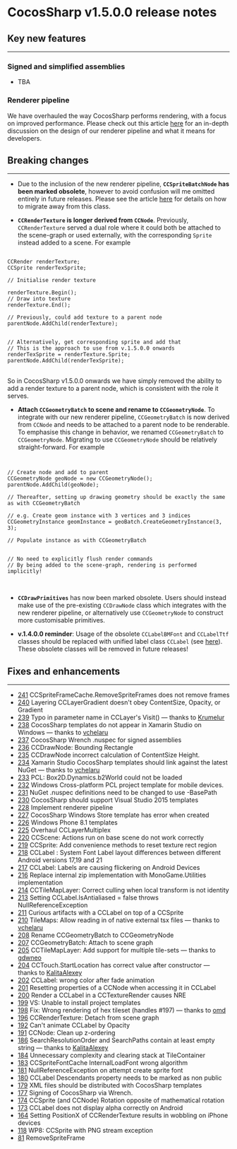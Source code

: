 # CocosSharp v1.5.0.0 release notes

## Key new features
 ---

### Signed and simplified assemblies

* TBA


### Renderer pipeline

We have overhauled the way CocosSharp performs rendering, with a focus on improved performance. Please check out this article [here](link_to_forum_post) for an in-depth discussion on the design of our renderer pipeline and what it means for developers.


## Breaking changes
 ---

* Due to the inclusion of the new renderer pipeline, __<code>CCSpriteBatchNode</code> has been marked obsolete__, however to avoid confusion will me omitted entirely in future releases. Please see the article [here](link_to_forum_post) for details on how to migrate away from this class.


* __<code>CCRenderTexture</code> is longer derived from <code>CCNode</code>__. Previously, <code>CCRenderTexture</code> served a dual role where it could both be attached to the scene-graph or used externally, with the corresponding <code>Sprite</code> instead added to a scene. For example

<pre>
<code>
CCRender renderTexture;
CCSprite renderTexSprite;

// Initialise render texture

renderTexture.Begin();
// Draw into texture
renderTexture.End();

// Previously, could add texture to a parent node
parentNode.AddChild(renderTexture);


// Alternatively, get corresponding sprite and add that
// This is the approach to use from v.1.5.0.0 onwards
renderTexSprite = renderTexture.Sprite;
parentNode.AddChild(renderTexSprite);
</code>
</pre>

So in CocosSharp v1.5.0.0 onwards we have simply removed the ability to add a render texture to a parent node, which is consistent with the role it serves.

* __Attach <code>CCGeometryBatch</code> to scene and rename to <code>CCGeometryNode</code>__. To integrate with our new renderer pipeline, <code>CCGeometryBatch</code> is now derived from <code>CCNode</code> and needs to be attached to a parent node to be renderable. To emphasise this change in behavior, we renamed <code>CCGeometryBatch</code> to <code>CCGeometryNode</code>. Migrating to use <code>CCGeometryNode</code> should be relatively straight-forward. For example

<pre>
<code>
	
// Create node and add to parent
CCGeometryNode geoNode = new CCGeometryNode();
parentNode.AddChild(geoNode);

// Thereafter, setting up drawing geometry should be exactly the same as with CCGeometryBatch

// e.g. Create geom instance with 3 vertices and 3 indices
CCGeometryInstance geomInstance = geoBatch.CreateGeometryInstance(3, 3);

// Populate instance as with CCGeometryBatch


// No need to explicitly flush render commands
// By being added to the scene-graph, rendering is performed implicitly!

</code>
</pre>


* __<code>CCDrawPrimitives</code>__ has now been marked obsolete. Users should instead make use of the pre-existing <code>CCDrawNode</code> class which integrates with the new renderer pipeline, or alternatively use <code>CCGeometryNode</code> to construct more customisable primitives.

* __v.1.4.0.0 reminder__: Usage of the obsolete <code>CCLabelBMFont</code> and <code>CCLabelTtf</code> classes should be replaced with unified label class <code>CCLabel</code> (see [here](http://forums.xamarin.com/discussion/37873/cocossharp-v1-4-0-0-release)). These obsolete classes will be removed in future releases!




## Fixes and enhancements 
 ---
* [241](https://github.com/mono/CocosSharp/issues/241) CCSpriteFrameCache.RemoveSpriteFrames does not remove frames
* [240](https://github.com/mono/CocosSharp/issues/240) Layering CCLayerGradient doesn't obey ContentSize, Opacity, or Gradient
* [239](https://github.com/mono/CocosSharp/issues/239) Typo in parameter name in CCLayer's Visit() &mdash; thanks to [Krumelur](https://github.com/Krumelur)
* [238](https://github.com/mono/CocosSharp/issues/238) CocosSharp templates do not appear in Xamarin Studio on Windows &mdash; thanks to [vchelaru](https://github.com/vchelaru)
* [237](https://github.com/mono/CocosSharp/issues/237) CocosSharp Wrench .nuspec for signed assemblies
* [236](https://github.com/mono/CocosSharp/issues/236) CCDrawNode: Bounding Rectangle
* [235](https://github.com/mono/CocosSharp/issues/235) CCDrawNode incorrect calculation of ContentSize Height.
* [234](https://github.com/mono/CocosSharp/issues/234) Xamarin Studio CocosSharp templates should link against the latest NuGet &mdash; thanks to [vchelaru](https://github.com/vchelaru)
* [233](https://github.com/mono/CocosSharp/issues/233) PCL: Box2D.Dynamics.b2World could not be loaded
* [232](https://github.com/mono/CocosSharp/issues/232) Windows Cross-platform PCL project template for mobile devices.
* [231](https://github.com/mono/CocosSharp/issues/231) NuGet .nuspec definitions need to be changed to use -BasePath
* [230](https://github.com/mono/CocosSharp/issues/230) CocosSharp should support Visual Studio 2015 templates
* [228](https://github.com/mono/CocosSharp/issues/228) Implement renderer pipeline
* [227](https://github.com/mono/CocosSharp/issues/227) CocosSharp Windows Store template has error when created
* [226](https://github.com/mono/CocosSharp/issues/226) Windows Phone 8.1 templates
* [225](https://github.com/mono/CocosSharp/issues/225) Overhaul CCLayerMultiplex
* [220](https://github.com/mono/CocosSharp/issues/220) CCScene: Actions run on base scene do not work correctly
* [219](https://github.com/mono/CocosSharp/issues/219) CCSprite: Add convenience methods to reset texture rect region
* [218](https://github.com/mono/CocosSharp/issues/218) CCLabel : System Font Label layout differences between different Android versions 17,19 and 21
* [217](https://github.com/mono/CocosSharp/issues/217) CCLabel: Labels are causing flickering on Android Devices
* [216](https://github.com/mono/CocosSharp/issues/216) Replace internal zip implementation with MonoGame.Utilities implementation 
* [214](https://github.com/mono/CocosSharp/issues/214) CCTileMapLayer: Correct culling when local transform is not identity  
* [213](https://github.com/mono/CocosSharp/issues/213) Setting CCLabel.IsAntialiased = false throws NullReferenceException
* [211](https://github.com/mono/CocosSharp/issues/211) Curious artifacts with a CCLabel on top of a CCSprite
* [210](https://github.com/mono/CocosSharp/issues/210) TileMaps: Allow reading in of native external tsx files &mdash; thanks to [vchelaru](https://github.com/vchelaru)
* [208](https://github.com/mono/CocosSharp/issues/208) Rename CCGeometryBatch to CCGeometryNode
* [207](https://github.com/mono/CocosSharp/issues/207) CCGeometryBatch: Attach to scene graph
* [205](https://github.com/mono/CocosSharp/pull/205) CCTileMapLayer: Add support for multiple tile-sets &mdash; thanks to [gdwneo](https://github.com/gdwneo)
* [204](https://github.com/mono/CocosSharp/pull/204) CCTouch.StartLocation has correct value after constructor &mdash; thanks to [KalitaAlexey](https://github.com/KalitaAlexey)
* [202](https://github.com/mono/CocosSharp/issues/202) CCLabel: wrong color after fade animation
* [201](https://github.com/mono/CocosSharp/issues/201) Resetting properties of a CCNode when accessing it in CCLabel
* [200](https://github.com/mono/CocosSharp/issues/200) Render a CCLabel in a CCTextureRender causes NRE
* [199](https://github.com/mono/CocosSharp/issues/199) VS: Unable to install project templates
* [198](https://github.com/mono/CocosSharp/pull/198) Fix: Wrong rendering of hex tileset (handles #197) &mdash; thanks to [omd](https://github.com/omd)
* [196](https://github.com/mono/CocosSharp/issues/196) CCRenderTexture: Detach from scene graph
* [192](https://github.com/mono/CocosSharp/issues/192) Can't animate CCLabel by Opacity
* [191](https://github.com/mono/CocosSharp/issues/191) CCNode: Clean up z-ordering
* [186](https://github.com/mono/CocosSharp/pull/186) SearchResolutionOrder and SearchPaths contain at least empty string &mdash; thanks to [KalitaAlexey](https://github.com/KalitaAlexey)
* [184](https://github.com/mono/CocosSharp/issues/184) Unnecessary complexity and clearing stack at TileContainer
* [183](https://github.com/mono/CocosSharp/issues/183) CCSpriteFontCache InternalLoadFont wrong algorithm
* [181](https://github.com/mono/CocosSharp/issues/181) NullReferenceException on attempt create sprite font
* [180](https://github.com/mono/CocosSharp/issues/180) CCLabel Descendants property needs to be marked as non public
* [179](https://github.com/mono/CocosSharp/issues/179) XML files should be distributed with CocosSharp templates
* [177](https://github.com/mono/CocosSharp/issues/177) Signing of CocosSharp via Wrench.
* [174](https://github.com/mono/CocosSharp/issues/174) CCSprite (and CCNode) Rotation opposite of mathematical rotation
* [173](https://github.com/mono/CocosSharp/issues/173) CCLabel does not display alpha correctly on Android
* [164](https://github.com/mono/CocosSharp/issues/164) Setting PositionX of CCRenderTexture results in wobbling on iPhone devices
* [118](https://github.com/mono/CocosSharp/issues/118) WP8: CCSprite with PNG stream exception
* [81](https://github.com/mono/CocosSharp/issues/81) RemoveSpriteFrame
